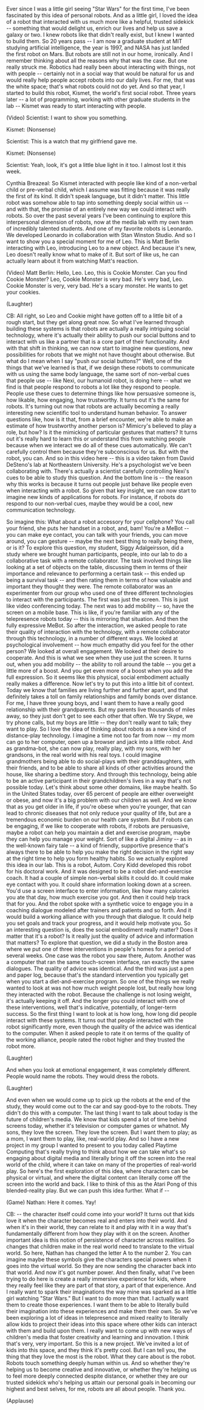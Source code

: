 
Ever since I was a little girl
seeing &quot;Star Wars&quot; for the first time,
I&#39;ve been fascinated by this idea
of personal robots.
And as a little girl,
I loved the idea of a robot that interacted with us
much more like a helpful, trusted sidekick --
something that would delight us, enrich our lives
and help us save a galaxy or two.
I knew robots like that didn&#39;t really exist,
but I knew I wanted to build them.
So 20 years pass --
I am now a graduate student at MIT
studying artificial intelligence,
the year is 1997,
and NASA has just landed the first robot on Mars.
But robots are still not in our home, ironically.
And I remember thinking about
all the reasons why that was the case.
But one really struck me.
Robotics had really been about interacting with things,
not with people --
certainly not in a social way that would be natural for us
and would really help people accept robots
into our daily lives.
For me, that was the white space; that&#39;s what robots could not do yet.
And so that year, I started to build this robot, Kismet,
the world&#39;s first social robot.
Three years later --
a lot of programming,
working with other graduate students in the lab --
Kismet was ready to start interacting with people.

(Video) Scientist: I want to show you something.

Kismet: (Nonsense)

Scientist: This is a watch that my girlfriend gave me.

Kismet: (Nonsense)

Scientist: Yeah, look, it&#39;s got a little blue light in it too.
I almost lost it this week.

Cynthia Breazeal: So Kismet interacted with people
like kind of a non-verbal child or pre-verbal child,
which I assume was fitting because it was really the first of its kind.
It didn&#39;t speak language, but it didn&#39;t matter.
This little robot was somehow able
to tap into something deeply social within us --
and with that, the promise of an entirely new way
we could interact with robots.
So over the past several years
I&#39;ve been continuing to explore this interpersonal dimension of robots,
now at the media lab
with my own team of incredibly talented students.
And one of my favorite robots is Leonardo.
We developed Leonardo in collaboration with Stan Winston Studio.
And so I want to show you a special moment for me of Leo.
This is Matt Berlin interacting with Leo,
introducing Leo to a new object.
And because it&#39;s new, Leo doesn&#39;t really know what to make of it.
But sort of like us, he can actually learn about it
from watching Matt&#39;s reaction.

(Video) Matt Berlin: Hello, Leo.
Leo, this is Cookie Monster.
Can you find Cookie Monster?
Leo, Cookie Monster is very bad.
He&#39;s very bad, Leo.
Cookie Monster is very, very bad.
He&#39;s a scary monster.
He wants to get your cookies.

(Laughter)


CB: All right, so Leo and Cookie
might have gotten off to a little bit of a rough start,
but they get along great now.
So what I&#39;ve learned
through building these systems
is that robots are actually
a really intriguing social technology,
where it&#39;s actually their ability
to push our social buttons
and to interact with us like a partner
that is a core part of their functionality.
And with that shift in thinking, we can now start to imagine
new questions, new possibilities for robots
that we might not have thought about otherwise.
But what do I mean when I say &quot;push our social buttons?&quot;
Well, one of the things that we&#39;ve learned
is that, if we design these robots to communicate with us
using the same body language,
the same sort of non-verbal cues that people use --
like Nexi, our humanoid robot, is doing here --
what we find is that people respond to robots
a lot like they respond to people.
People use these cues to determine things like how persuasive someone is,
how likable, how engaging,
how trustworthy.
It turns out it&#39;s the same for robots.
It&#39;s turning out now
that robots are actually becoming a really interesting new scientific tool
to understand human behavior.
To answer questions like, how is it that, from a brief encounter,
we&#39;re able to make an estimate of how trustworthy another person is?
Mimicry&#39;s believed to play a role, but how?
Is it the mimicking of particular gestures that matters?
It turns out it&#39;s really hard
to learn this or understand this from watching people
because when we interact we do all of these cues automatically.
We can&#39;t carefully control them because they&#39;re subconscious for us.
But with the robot, you can.
And so in this video here --
this is a video taken from David DeSteno&#39;s lab at Northeastern University.
He&#39;s a psychologist we&#39;ve been collaborating with.
There&#39;s actually a scientist carefully controlling Nexi&#39;s cues
to be able to study this question.
And the bottom line is -- the reason why this works is
because it turns out people just behave like people
even when interacting with a robot.
So given that key insight,
we can now start to imagine
new kinds of applications for robots.
For instance, if robots do respond to our non-verbal cues,
maybe they would be a cool, new communication technology.

So imagine this:
What about a robot accessory for your cellphone?
You call your friend, she puts her handset in a robot,
and, bam! You&#39;re a MeBot --
you can make eye contact, you can talk with your friends,
you can move around, you can gesture --
maybe the next best thing to really being there, or is it?
To explore this question,
my student, Siggy Adalgeirsson, did a study
where we brought human participants, people, into our lab
to do a collaborative task
with a remote collaborator.
The task involved things
like looking at a set of objects on the table,
discussing them in terms of their importance and relevance to performing a certain task --
this ended up being a survival task --
and then rating them in terms
of how valuable and important they thought they were.
The remote collaborator was an experimenter from our group
who used one of three different technologies
to interact with the participants.
The first was just the screen.
This is just like video conferencing today.
The next was to add mobility -- so, have the screen on a mobile base.
This is like, if you&#39;re familiar with any of the telepresence robots today --
this is mirroring that situation.
And then the fully expressive MeBot.
So after the interaction,
we asked people to rate their quality of interaction
with the technology, with a remote collaborator
through this technology, in a number of different ways.
We looked at psychological involvement --
how much empathy did you feel for the other person?
We looked at overall engagement.
We looked at their desire to cooperate.
And this is what we see when they use just the screen.
It turns out, when you add mobility -- the ability to roll around the table --
you get a little more of a boost.
And you get even more of a boost when you add the full expression.
So it seems like this physical, social embodiment
actually really makes a difference.
Now let&#39;s try to put this into a little bit of context.
Today we know that families are living further and further apart,
and that definitely takes a toll on family relationships
and family bonds over distance.
For me, I have three young boys,
and I want them to have a really good relationship
with their grandparents.
But my parents live thousands of miles away,
so they just don&#39;t get to see each other that often.
We try Skype, we try phone calls,
but my boys are little -- they don&#39;t really want to talk;
they want to play.
So I love the idea of thinking about robots
as a new kind of distance-play technology.
I imagine a time not too far from now --
my mom can go to her computer,
open up a browser and jack into a little robot.
And as grandma-bot,
she can now play, really play,
with my sons, with her grandsons,
in the real world with his real toys.
I could imagine grandmothers being able to do social-plays
with their granddaughters, with their friends,
and to be able to share all kinds of other activities around the house,
like sharing a bedtime story.
And through this technology,
being able to be an active participant
in their grandchildren&#39;s lives
in a way that&#39;s not possible today.
Let&#39;s think about some other domains,
like maybe health.
So in the United States today,
over 65 percent of people are either overweight or obese,
and now it&#39;s a big problem with our children as well.
And we know that as you get older in life,
if you&#39;re obese when you&#39;re younger, that can lead to chronic diseases
that not only reduce your quality of life,
but are a tremendous economic burden on our health care system.
But if robots can be engaging,
if we like to cooperate with robots,
if robots are persuasive,
maybe a robot can help you
maintain a diet and exercise program,
maybe they can help you manage your weight.
Sort of like a digital Jiminy --
as in the well-known fairy tale --
a kind of friendly, supportive presence that&#39;s always there
to be able to help you make the right decision
in the right way at the right time
to help you form healthy habits.
So we actually explored this idea in our lab.
This is a robot, Autom.
Cory Kidd developed this robot for his doctoral work.
And it was designed to be a robot diet-and-exercise coach.
It had a couple of simple non-verbal skills it could do.
It could make eye contact with you.
It could share information looking down at a screen.
You&#39;d use a screen interface to enter information,
like how many calories you ate that day,
how much exercise you got.
And then it could help track that for you.
And the robot spoke with a synthetic voice
to engage you in a coaching dialogue
modeled after trainers
and patients and so forth.
And it would build a working alliance with you
through that dialogue.
It could help you set goals and track your progress,
and it would help motivate you.
So an interesting question is,
does the social embodiment really matter? Does it matter that it&#39;s a robot?
Is it really just the quality of advice and information that matters?
To explore that question,
we did a study in the Boston area
where we put one of three interventions in people&#39;s homes
for a period of several weeks.
One case was the robot you saw there, Autom.
Another was a computer that ran the same touch-screen interface,
ran exactly the same dialogues.
The quality of advice was identical.
And the third was just a pen and paper log,
because that&#39;s the standard intervention you typically get
when you start a diet-and-exercise program.
So one of the things we really wanted to look at
was not how much weight people lost,
but really how long they interacted with the robot.
Because the challenge is not losing weight, it&#39;s actually keeping it off.
And the longer you could interact with one of these interventions,
well that&#39;s indicative, potentially, of longer-term success.
So the first thing I want to look at is how long,
how long did people interact with these systems.
It turns out that people interacted with the robot
significantly more,
even though the quality of the advice was identical to the computer.
When it asked people to rate it on terms of the quality of the working alliance,
people rated the robot higher
and they trusted the robot more.

(Laughter)

And when you look at emotional engagement,
it was completely different.
People would name the robots.
They would dress the robots.

(Laughter)

And even when we would come up to pick up the robots at the end of the study,
they would come out to the car and say good-bye to the robots.
They didn&#39;t do this with a computer.
The last thing I want to talk about today
is the future of children&#39;s media.
We know that kids spend a lot of time behind screens today,
whether it&#39;s television or computer games or whatnot.
My sons, they love the screen. They love the screen.
But I want them to play; as a mom, I want them to play,
like, real-world play.
And so I have a new project in my group I wanted to present to you today
called Playtime Computing
that&#39;s really trying to think about how we can take
what&#39;s so engaging about digital media
and literally bring it off the screen
into the real world of the child,
where it can take on many of the properties of real-world play.
So here&#39;s the first exploration of this idea,
where characters can be physical or virtual,
and where the digital content
can literally come off the screen
into the world and back.
I like to think of this
as the Atari Pong
of this blended-reality play.
But we can push this idea further.
What if --

(Game) Nathan: Here it comes. Yay!

CB: -- the character itself could come into your world?
It turns out that kids love it
when the character becomes real and enters into their world.
And when it&#39;s in their world,
they can relate to it and play with it in a way
that&#39;s fundamentally different from how they play with it on the screen.
Another important idea is this notion
of persistence of character across realities.
So changes that children make in the real world
need to translate to the virtual world.
So here, Nathan has changed the letter A to the number 2.
You can imagine maybe these symbols
give the characters special powers when it goes into the virtual world.
So they are now sending the character back into that world.
And now it&#39;s got number power.
And then finally, what I&#39;ve been trying to do here
is create a really immersive experience for kids,
where they really feel like they are part of that story,
a part of that experience.
And I really want to spark their imaginations
the way mine was sparked as a little girl watching &quot;Star Wars.&quot;
But I want to do more than that.
I actually want them to create those experiences.
I want them to be able to literally build their imagination
into these experiences and make them their own.
So we&#39;ve been exploring a lot of ideas
in telepresence and mixed reality
to literally allow kids to project their ideas into this space
where other kids can interact with them
and build upon them.
I really want to come up with new ways of children&#39;s media
that foster creativity and learning and innovation.
I think that&#39;s very, very important.
So this is a new project.
We&#39;ve invited a lot of kids into this space,
and they think it&#39;s pretty cool.
But I can tell you, the thing that they love the most
is the robot.
What they care about is the robot.
Robots touch something deeply human within us.
And so whether they&#39;re helping us
to become creative and innovative,
or whether they&#39;re helping us
to feel more deeply connected despite distance,
or whether they are our trusted sidekick
who&#39;s helping us attain our personal goals
in becoming our highest and best selves,
for me, robots are all about people.
Thank you.

(Applause)


